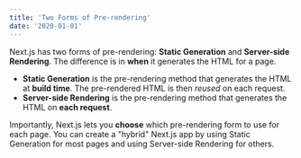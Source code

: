 ```yaml
---
title: 'Two Forms of Pre-rendering'
date: '2020-01-01'
---
```


Next.js has two forms of pre-rendering: **Static
Generation** and **Server-side Rendering**. The
difference is in **when** it generates the HTML
for a page.

- **Static Generation** is the pre-rendering
  method that generates the HTML at **build
  time**. The pre-rendered HTML is then _reused_
  on each request.
- **Server-side Rendering** is the pre-rendering
  method that generates the HTML on **each
  request**.

Importantly, Next.js lets you **choose** which
pre-rendering form to use for each page. You can
create a "hybrid" Next.js app by using Static
Generation for most pages and using Server-side
Rendering for others.

